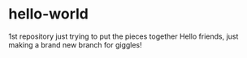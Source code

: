 hello-world
===========

1st repository
just trying to put the pieces together
Hello friends, just making a brand new branch for giggles!
